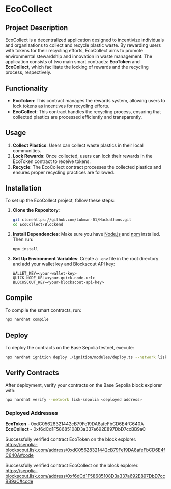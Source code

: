 # EcoCollect

## Project Description

EcoCollect is a decentralized application designed to incentivize individuals and organizations to collect and recycle plastic waste. By rewarding users with tokens for their recycling efforts, EcoCollect aims to promote environmental stewardship and innovation in waste management. The application consists of two main smart contracts: **EcoToken** and **EcoCollect**, which facilitate the locking of rewards and the recycling process, respectively.

## Functionality

- **EcoToken**: This contract manages the rewards system, allowing users to lock tokens as incentives for recycling efforts.
- **EcoCollect**: This contract handles the recycling process, ensuring that collected plastics are processed efficiently and transparently.

## Usage

1. **Collect Plastics**: Users can collect waste plastics in their local communities.
2. **Lock Rewards**: Once collected, users can lock their rewards in the EcoToken contract to receive tokens.
3. **Recycle**: The EcoCollect contract processes the collected plastics and ensures proper recycling practices are followed.

## Installation

To set up the EcoCollect project, follow these steps:

1. **Clone the Repository**:
   ```bash
   git clonehttps://github.com/Lukman-01/Hackathons.git
   cd EcoCollect/Blockend
   ```

2. **Install Dependencies**:
   Make sure you have [Node.js](https://nodejs.org/) and [npm](https://www.npmjs.com/) installed. Then run:
   ```bash
   npm install
   ```

3. **Set Up Environment Variables**:
   Create a `.env` file in the root directory and add your wallet key and Blockscout API key:
   ```plaintext
   WALLET_KEY=<your-wallet-key>
   QUICK_NODE_URL=<your-quick-node-url>
   BLOCKSCOUT_KEY=<your-blockscout-api-key>
   ```

## Compile

To compile the smart contracts, run:
```bash
npx hardhat compile
```

## Deploy

To deploy the contracts on the Base Sepolia testnet, execute:
```bash
npx hardhat ignition deploy ./ignition/modules/deploy.ts --network lisk-sepolia
```

## Verify Contracts

After deployment, verify your contracts on the Base Sepolia block explorer with:
```bash
npx hardhat verify --network lisk-sepolia <deployed address>
```

### Deployed Addresses

**EcoToken** - 0xdC05628321442cB79Fe19DA8afeFbCD6E4fC640A
**EcoCollect** - 0xf6dCd1F58685108D3a337a692E897DbD7ccBB9aC

Successfully verified contract EcoToken on the block explorer.
https://sepolia-blockscout.lisk.com/address/0xdC05628321442cB79Fe19DA8afeFbCD6E4fC640A#code

Successfully verified contract EcoCollect on the block explorer.
https://sepolia-blockscout.lisk.com/address/0xf6dCd1F58685108D3a337a692E897DbD7ccBB9aC#code


